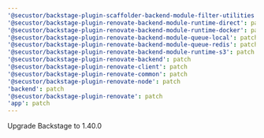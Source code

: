 ```yaml
---
'@secustor/backstage-plugin-scaffolder-backend-module-filter-utilities': patch
'@secustor/backstage-plugin-renovate-backend-module-runtime-direct': patch
'@secustor/backstage-plugin-renovate-backend-module-runtime-docker': patch
'@secustor/backstage-plugin-renovate-backend-module-queue-local': patch
'@secustor/backstage-plugin-renovate-backend-module-queue-redis': patch
'@secustor/backstage-plugin-renovate-backend-module-runtime-s3': patch
'@secustor/backstage-plugin-renovate-backend': patch
'@secustor/backstage-plugin-renovate-client': patch
'@secustor/backstage-plugin-renovate-common': patch
'@secustor/backstage-plugin-renovate-node': patch
'backend': patch
'@secustor/backstage-plugin-renovate': patch
'app': patch
---
```


Upgrade Backstage to 1.40.0
